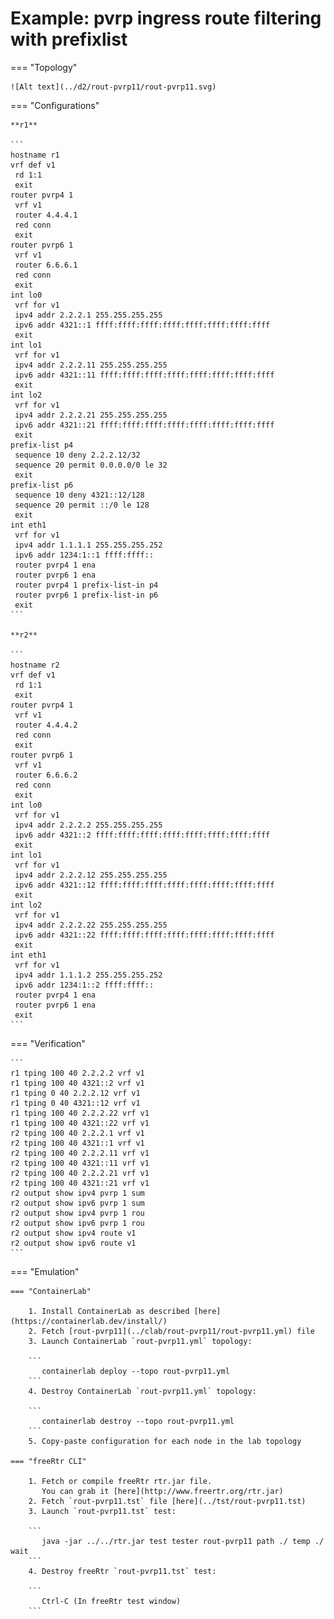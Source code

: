 # Example: pvrp ingress route filtering with prefixlist

=== "Topology"

    ![Alt text](../d2/rout-pvrp11/rout-pvrp11.svg)

=== "Configurations"

    **r1**

    ```
    hostname r1
    vrf def v1
     rd 1:1
     exit
    router pvrp4 1
     vrf v1
     router 4.4.4.1
     red conn
     exit
    router pvrp6 1
     vrf v1
     router 6.6.6.1
     red conn
     exit
    int lo0
     vrf for v1
     ipv4 addr 2.2.2.1 255.255.255.255
     ipv6 addr 4321::1 ffff:ffff:ffff:ffff:ffff:ffff:ffff:ffff
     exit
    int lo1
     vrf for v1
     ipv4 addr 2.2.2.11 255.255.255.255
     ipv6 addr 4321::11 ffff:ffff:ffff:ffff:ffff:ffff:ffff:ffff
     exit
    int lo2
     vrf for v1
     ipv4 addr 2.2.2.21 255.255.255.255
     ipv6 addr 4321::21 ffff:ffff:ffff:ffff:ffff:ffff:ffff:ffff
     exit
    prefix-list p4
     sequence 10 deny 2.2.2.12/32
     sequence 20 permit 0.0.0.0/0 le 32
     exit
    prefix-list p6
     sequence 10 deny 4321::12/128
     sequence 20 permit ::/0 le 128
     exit
    int eth1
     vrf for v1
     ipv4 addr 1.1.1.1 255.255.255.252
     ipv6 addr 1234:1::1 ffff:ffff::
     router pvrp4 1 ena
     router pvrp6 1 ena
     router pvrp4 1 prefix-list-in p4
     router pvrp6 1 prefix-list-in p6
     exit
    ```

    **r2**

    ```
    hostname r2
    vrf def v1
     rd 1:1
     exit
    router pvrp4 1
     vrf v1
     router 4.4.4.2
     red conn
     exit
    router pvrp6 1
     vrf v1
     router 6.6.6.2
     red conn
     exit
    int lo0
     vrf for v1
     ipv4 addr 2.2.2.2 255.255.255.255
     ipv6 addr 4321::2 ffff:ffff:ffff:ffff:ffff:ffff:ffff:ffff
     exit
    int lo1
     vrf for v1
     ipv4 addr 2.2.2.12 255.255.255.255
     ipv6 addr 4321::12 ffff:ffff:ffff:ffff:ffff:ffff:ffff:ffff
     exit
    int lo2
     vrf for v1
     ipv4 addr 2.2.2.22 255.255.255.255
     ipv6 addr 4321::22 ffff:ffff:ffff:ffff:ffff:ffff:ffff:ffff
     exit
    int eth1
     vrf for v1
     ipv4 addr 1.1.1.2 255.255.255.252
     ipv6 addr 1234:1::2 ffff:ffff::
     router pvrp4 1 ena
     router pvrp6 1 ena
     exit
    ```

=== "Verification"

    ```
    r1 tping 100 40 2.2.2.2 vrf v1
    r1 tping 100 40 4321::2 vrf v1
    r1 tping 0 40 2.2.2.12 vrf v1
    r1 tping 0 40 4321::12 vrf v1
    r1 tping 100 40 2.2.2.22 vrf v1
    r1 tping 100 40 4321::22 vrf v1
    r2 tping 100 40 2.2.2.1 vrf v1
    r2 tping 100 40 4321::1 vrf v1
    r2 tping 100 40 2.2.2.11 vrf v1
    r2 tping 100 40 4321::11 vrf v1
    r2 tping 100 40 2.2.2.21 vrf v1
    r2 tping 100 40 4321::21 vrf v1
    r2 output show ipv4 pvrp 1 sum
    r2 output show ipv6 pvrp 1 sum
    r2 output show ipv4 pvrp 1 rou
    r2 output show ipv6 pvrp 1 rou
    r2 output show ipv4 route v1
    r2 output show ipv6 route v1
    ```

=== "Emulation"

    === "ContainerLab"

        1. Install ContainerLab as described [here](https://containerlab.dev/install/)  
        2. Fetch [rout-pvrp11](../clab/rout-pvrp11/rout-pvrp11.yml) file  
        3. Launch ContainerLab `rout-pvrp11.yml` topology:  

        ```
           containerlab deploy --topo rout-pvrp11.yml  
        ```
        4. Destroy ContainerLab `rout-pvrp11.yml` topology:  

        ```
           containerlab destroy --topo rout-pvrp11.yml  
        ```
        5. Copy-paste configuration for each node in the lab topology

    === "freeRtr CLI"

        1. Fetch or compile freeRtr rtr.jar file.  
           You can grab it [here](http://www.freertr.org/rtr.jar)  
        2. Fetch `rout-pvrp11.tst` file [here](../tst/rout-pvrp11.tst)  
        3. Launch `rout-pvrp11.tst` test:  

        ```
           java -jar ../../rtr.jar test tester rout-pvrp11 path ./ temp ./ wait
        ```
        4. Destroy freeRtr `rout-pvrp11.tst` test:  

        ```
           Ctrl-C (In freeRtr test window)
        ```


